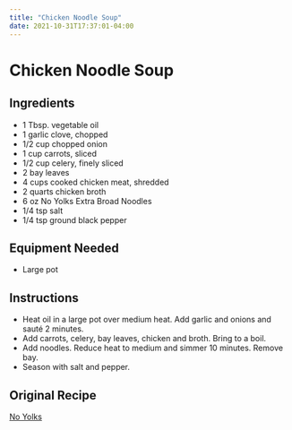 ```yaml
---
title: "Chicken Noodle Soup"
date: 2021-10-31T17:37:01-04:00
---
```


# Chicken Noodle Soup

## Ingredients

- 1 Tbsp. vegetable oil
- 1 garlic clove, chopped
- 1/2 cup chopped onion
- 1 cup carrots, sliced
- 1/2 cup celery, finely sliced
- 2 bay leaves
- 4 cups cooked chicken meat, shredded
- 2 quarts chicken broth
- 6 oz No Yolks Extra Broad Noodles
- 1/4 tsp salt
- 1/4 tsp ground black pepper

## Equipment Needed

- Large pot

## Instructions

- Heat oil in a large pot over medium heat. Add garlic and onions and sauté 2 minutes.
- Add carrots, celery, bay leaves, chicken and broth. Bring to a boil. 
- Add noodles.  Reduce heat to medium and simmer 10 minutes. Remove bay.
- Season with salt and pepper.

## Original Recipe

[No Yolks](https://www.noyolks.com/en-us/recipes/19786/ChickenNoodleSoup.aspx)

